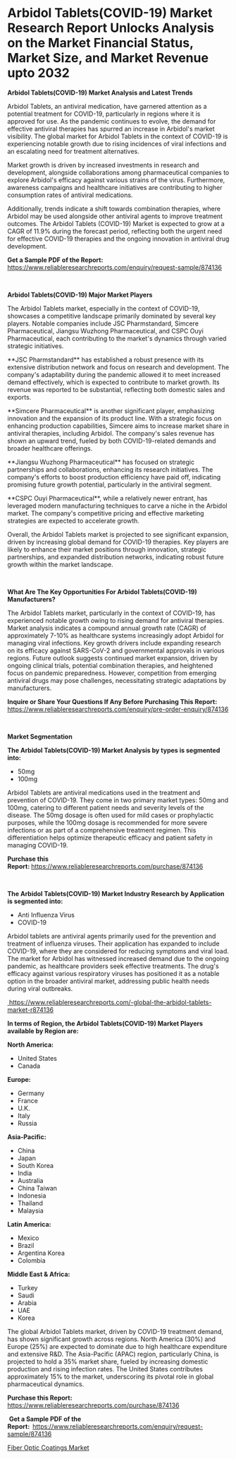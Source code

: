 <p><h1>Arbidol Tablets(COVID-19) Market Research Report Unlocks Analysis on the Market Financial Status, Market Size, and Market Revenue upto 2032</h1></p><p><strong>Arbidol Tablets(COVID-19) Market Analysis and Latest Trends</strong></p>
<p><p>Arbidol Tablets, an antiviral medication, have garnered attention as a potential treatment for COVID-19, particularly in regions where it is approved for use. As the pandemic continues to evolve, the demand for effective antiviral therapies has spurred an increase in Arbidol's market visibility. The global market for Arbidol Tablets in the context of COVID-19 is experiencing notable growth due to rising incidences of viral infections and an escalating need for treatment alternatives.</p><p>Market growth is driven by increased investments in research and development, alongside collaborations among pharmaceutical companies to explore Arbidol's efficacy against various strains of the virus. Furthermore, awareness campaigns and healthcare initiatives are contributing to higher consumption rates of antiviral medications. </p><p>Additionally, trends indicate a shift towards combination therapies, where Arbidol may be used alongside other antiviral agents to improve treatment outcomes. The Arbidol Tablets (COVID-19) Market is expected to grow at a CAGR of 11.9% during the forecast period, reflecting both the urgent need for effective COVID-19 therapies and the ongoing innovation in antiviral drug development.</p></p>
<p><strong>Get a Sample PDF of the Report:&nbsp;</strong> <a href="https://www.reliableresearchreports.com/enquiry/request-sample/874136?utm_campaign=3020&utm_medium=2&utm_source=Github&utm_content=ia&utm_term=21032025&utm_id=arbidol-tabletscovid-19">https://www.reliableresearchreports.com/enquiry/request-sample/874136</a></p>
<p>&nbsp;</p>
<p><strong>Arbidol Tablets(COVID-19) Major Market Players</strong></p>
<p><p>The Arbidol Tablets market, especially in the context of COVID-19, showcases a competitive landscape primarily dominated by several key players. Notable companies include JSC Pharmstandard, Simcere Pharmaceutical, Jiangsu Wuzhong Pharmaceutical, and CSPC Ouyi Pharmaceutical, each contributing to the market's dynamics through varied strategic initiatives.</p><p>**JSC Pharmstandard** has established a robust presence with its extensive distribution network and focus on research and development. The company's adaptability during the pandemic allowed it to meet increased demand effectively, which is expected to contribute to market growth. Its revenue was reported to be substantial, reflecting both domestic sales and exports.</p><p>**Simcere Pharmaceutical** is another significant player, emphasizing innovation and the expansion of its product line. With a strategic focus on enhancing production capabilities, Simcere aims to increase market share in antiviral therapies, including Arbidol. The company's sales revenue has shown an upward trend, fueled by both COVID-19-related demands and broader healthcare offerings.</p><p>**Jiangsu Wuzhong Pharmaceutical** has focused on strategic partnerships and collaborations, enhancing its research initiatives. The company's efforts to boost production efficiency have paid off, indicating promising future growth potential, particularly in the antiviral segment.</p><p>**CSPC Ouyi Pharmaceutical**, while a relatively newer entrant, has leveraged modern manufacturing techniques to carve a niche in the Arbidol market. The company's competitive pricing and effective marketing strategies are expected to accelerate growth.</p><p>Overall, the Arbidol Tablets market is projected to see significant expansion, driven by increasing global demand for COVID-19 therapies. Key players are likely to enhance their market positions through innovation, strategic partnerships, and expanded distribution networks, indicating robust future growth within the market landscape.</p></p>
<p>&nbsp;</p>
<p><strong>What Are The Key Opportunities For Arbidol Tablets(COVID-19) Manufacturers?</strong></p>
<p><p>The Arbidol Tablets market, particularly in the context of COVID-19, has experienced notable growth owing to rising demand for antiviral therapies. Market analysis indicates a compound annual growth rate (CAGR) of approximately 7-10% as healthcare systems increasingly adopt Arbidol for managing viral infections. Key growth drivers include expanding research on its efficacy against SARS-CoV-2 and governmental approvals in various regions. Future outlook suggests continued market expansion, driven by ongoing clinical trials, potential combination therapies, and heightened focus on pandemic preparedness. However, competition from emerging antiviral drugs may pose challenges, necessitating strategic adaptations by manufacturers.</p></p>
<p><strong>Inquire or Share Your Questions If Any Before Purchasing This Report:</strong> <a href="https://www.reliableresearchreports.com/enquiry/pre-order-enquiry/874136?utm_campaign=3020&utm_medium=2&utm_source=Github&utm_content=ia&utm_term=21032025&utm_id=arbidol-tabletscovid-19">https://www.reliableresearchreports.com/enquiry/pre-order-enquiry/874136</a></p>
<p>&nbsp;</p>
<p><strong>Market Segmentation</strong></p>
<p><strong>The Arbidol Tablets(COVID-19) Market Analysis by types is segmented into:</strong></p>
<p><ul><li>50mg</li><li>100mg</li></ul></p>
<p><p>Arbidol Tablets are antiviral medications used in the treatment and prevention of COVID-19. They come in two primary market types: 50mg and 100mg, catering to different patient needs and severity levels of the disease. The 50mg dosage is often used for mild cases or prophylactic purposes, while the 100mg dosage is recommended for more severe infections or as part of a comprehensive treatment regimen. This differentiation helps optimize therapeutic efficacy and patient safety in managing COVID-19.</p></p>
<p><strong>Purchase this Report:&nbsp;</strong><a href="https://www.reliableresearchreports.com/purchase/874136?utm_campaign=3020&utm_medium=2&utm_source=Github&utm_content=ia&utm_term=21032025&utm_id=arbidol-tabletscovid-19">https://www.reliableresearchreports.com/purchase/874136</a></p>
<p>&nbsp;</p>
<p><strong>The Arbidol Tablets(COVID-19) Market Industry Research by Application is segmented into:</strong></p>
<p><ul><li>Anti Influenza Virus</li><li>COVID-19</li></ul></p>
<p><p>Arbidol tablets are antiviral agents primarily used for the prevention and treatment of influenza viruses. Their application has expanded to include COVID-19, where they are considered for reducing symptoms and viral load. The market for Arbidol has witnessed increased demand due to the ongoing pandemic, as healthcare providers seek effective treatments. The drug's efficacy against various respiratory viruses has positioned it as a notable option in the broader antiviral market, addressing public health needs during viral outbreaks.</p></p>
<p><a href="https://www.reliableresearchreports.com/-global-the-arbidol-tablets-market-r874136?utm_campaign=3020&utm_medium=2&utm_source=Github&utm_content=ia&utm_term=21032025&utm_id=arbidol-tabletscovid-19">&nbsp;https://www.reliableresearchreports.com/-global-the-arbidol-tablets-market-r874136</a></p>
<p><strong>In terms of Region, the Arbidol Tablets(COVID-19) Market Players available by Region are:</strong></p>
<p>
    <p> <strong> North America: </strong>
        <ul>
            <li>United States</li>
            <li>Canada</li>
        </ul>
        </p> 
    <p> <strong> Europe: </strong>
        <ul>
            <li>Germany</li>
            <li>France</li>
            <li>U.K.</li>
            <li>Italy</li>
            <li>Russia</li>
        </ul>
        </p> 
    <p> <strong> Asia-Pacific: </strong>
        <ul>
            <li>China</li>
            <li>Japan</li>
            <li>South Korea</li>
            <li>India</li>
            <li>Australia</li>
            <li>China Taiwan</li>
            <li>Indonesia</li>
            <li>Thailand</li>
            <li>Malaysia</li>
        </ul>
        </p> 
    <p> <strong> Latin America: </strong>
        <ul>
            <li>Mexico</li>
            <li>Brazil</li>
            <li>Argentina Korea</li>
            <li>Colombia</li>
        </ul>
        </p> 
    <p> <strong> Middle East & Africa: </strong>
        <ul>
            <li>Turkey</li>
            <li>Saudi</li>
            <li>Arabia</li>
            <li>UAE</li>
            <li>Korea</li>
        </ul>
    </p>
    </p>
<p><p>The global Arbidol Tablets market, driven by COVID-19 treatment demand, has shown significant growth across regions. North America (30%) and Europe (25%) are expected to dominate due to high healthcare expenditure and extensive R&D. The Asia-Pacific (APAC) region, particularly China, is projected to hold a 35% market share, fueled by increasing domestic production and rising infection rates. The United States contributes approximately 15% to the market, underscoring its pivotal role in global pharmaceutical dynamics.</p></p>
<p><strong>Purchase this Report: </strong><a href="https://www.reliableresearchreports.com/purchase/874136?utm_campaign=3020&utm_medium=2&utm_source=Github&utm_content=ia&utm_term=21032025&utm_id=arbidol-tabletscovid-19">https://www.reliableresearchreports.com/purchase/874136</a></p>
<p>&nbsp;<strong>Get a Sample PDF of the Report:&nbsp;&nbsp;</strong><a href="https://www.reliableresearchreports.com/enquiry/request-sample/874136?utm_campaign=3020&utm_medium=2&utm_source=Github&utm_content=ia&utm_term=21032025&utm_id=arbidol-tabletscovid-19">https://www.reliableresearchreports.com/enquiry/request-sample/874136</a></p>
<p><strong></strong></p>
<p><p><a href="https://github.com/carendesrochers299/Market-Research-Report-List-1/blob/main/fiber-optic-coatings-market.md?utm_campaign=3020&utm_medium=2&utm_source=Github&utm_content=ia&utm_term=21032025&utm_id=arbidol-tabletscovid-19">Fiber Optic Coatings Market</a></p></p>
